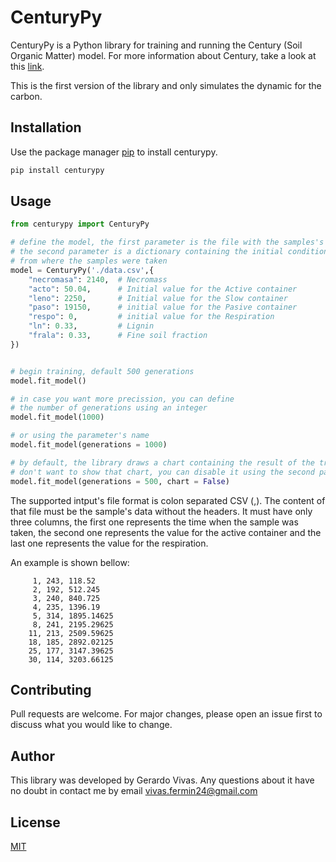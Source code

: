# CenturyPy

CenturyPy is a Python library for training and running the Century (Soil Organic Matter) model. For more information about Century, take a look at this [link](https://www2.nrel.colostate.edu/projects/irc/public/Documents/Software/Century5/Reference/html/Century/cent5-overview.htm).

This is the first version of the library and only simulates the dynamic for the carbon. 

## Installation

Use the package manager [pip](https://pip.pypa.io/en/stable/) to install centurypy.

```bash
pip install centurypy
```

## Usage

```python
from centurypy import CenturyPy

# define the model, the first parameter is the file with the samples's data.
# the second parameter is a dictionary containing the initial conditions 
# from where the samples were taken
model = CenturyPy('./data.csv',{
    "necromasa": 2140,  # Necromass
    "acto": 50.04,      # Initial value for the Active container
    "leno": 2250,       # Initial value for the Slow container
    "paso": 19150,      # initial value for the Pasive container
    "respo": 0,         # initial value for the Respiration
    "ln": 0.33,         # Lignin
    "frala": 0.33,      # Fine soil fraction
})


# begin training, default 500 generations
model.fit_model()

# in case you want more precission, you can define 
# the number of generations using an integer
model.fit_model(1000)

# or using the parameter's name
model.fit_model(generations = 1000)

# by default, the library draws a chart containing the result of the training, in case you 
# don't want to show that chart, you can disable it using the second parameter as follows
model.fit_model(generations = 500, chart = False)

```

The supported intput's file format is colon separated CSV (,). The content of that file must be the sample's data without the headers.
It must have only three columns, the first one represents the time when the sample was taken, the second one represents the value for the active container and the last one represents the value for the
respiration. 

An example is shown bellow: 

```
     1, 243, 118.52
     2, 192, 512.245
     3, 240, 840.725
     4, 235, 1396.19
     5, 314, 1895.14625
     8, 241, 2195.29625
    11, 213, 2509.59625
    18, 185, 2892.02125
    25, 177, 3147.39625
    30, 114, 3203.66125

```

## Contributing

Pull requests are welcome. For major changes, please open an issue first
to discuss what you would like to change.

## Author

This library was developed by Gerardo Vivas. Any questions about it have no doubt in contact me by email <vivas.fermin24@gmail.com>

## License

[MIT](https://choosealicense.com/licenses/mit/)